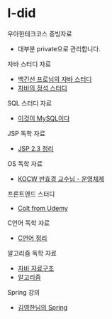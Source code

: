 # I-did

우아한테크코스 증빙자료

- 대부분 private으로 관리합니다.

자바 스터디 자료

- [백긴선 프로님의 자바 스터디](https://github.com/yback1223/TIL/tree/master/Java/%EC%8A%A4%ED%84%B0%EB%94%94%20%EA%B3%BC%EC%A0%9C%20-%20%EB%B0%B1%EA%B8%B0%EC%84%A0)
- [자바의 정석 스터디](https://github.com/yback1223/TIL/tree/master/Java/%EC%9E%90%EB%B0%94%EC%9D%98%20%EC%A0%95%EC%84%9D%20%EC%8A%A4%ED%84%B0%EB%94%94)

SQL 스터디 자료

- [이것이 MySQL이다](https://github.com/yback1223/TIL/tree/master/MySQL/%EC%9D%B4%EA%B2%83%EC%9D%B4%20MySQL%EC%9D%B4%EB%8B%A4)

JSP 독학 자료

- [JSP 2.3 정리](https://github.com/yback1223/TIL/tree/master/Web/JSP2.3)

OS 독학 자료

- [KOCW 반효경 교수님 - 운영체제](https://github.com/yback1223/TIL/tree/master/OS)

프론트엔드 스터디

- [Colt from Udemy](https://github.com/yback1223/TIL/tree/master/Web/webClassColt)

C언어 독학 자료

- [C언어 정리](https://github.com/yback1223/TIL/tree/master/C)

알고리즘 독학 자료

- [자바 자료구조](https://github.com/yback1223/TIL/tree/master/Data%20Structure)
- [알고리즘](https://github.com/yback1223/TIL/tree/master/Algorithm)

Spring 강의

- [김영한님의 Spring](https://github.com/yback1223/TIL/tree/master/spring)
